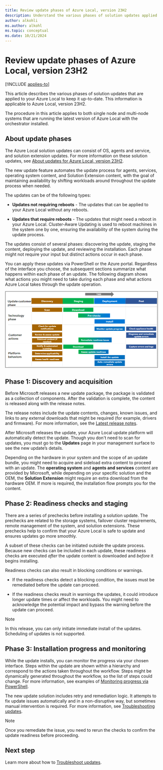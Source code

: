 ```yaml
---
title: Review update phases of Azure Local, version 23H2
description: Understand the various phases of solution updates applied to Azure Local, version 23H2.
author: alkohli
ms.author: alkohl
ms.topic: conceptual
ms.date: 10/21/2024
---
```


# Review update phases of Azure Local, version 23H2

[!INCLUDE [applies-to](../includes/hci-applies-to-23h2.md)]

This article describes the various phases of solution updates that are applied to your Azure Local to keep it up-to-date. This information is applicable to Azure Local, version 23H2.

The procedure in this article applies to both single node and multi-node systems that are running the latest version of Azure Local with the orchestrator installed.

## About update phases

The Azure Local solution updates can consist of OS, agents and service, and solution extension updates. For more information on these solution updates, see [About updates for Azure Local, version 23H2](about-updates-23h2.md).

The new update feature automates the update process for agents, services, operating system content, and Solution Extension content, with the goal of maintaining availability by shifting workloads around throughout the update process when needed.

The updates can be of the following types:

- **Updates not requiring reboots** - The updates that can be applied to your Azure Local without any reboots.

- **Updates that require reboots** - The updates that might need a reboot in your Azure Local. Cluster-Aware Updating is used to reboot machines in the system one by one, ensuring the availability of the system during the update process.

The updates consist of several phases: discovering the update, staging the content, deploying the update, and reviewing the installation. Each phase might not require your input but distinct actions occur in each phase.

You can apply these updates via PowerShell or the Azure portal. Regardless of the interface you choose, the subsequent sections summarize what happens within each phase of an update. The following diagram shows what actions you might need to take during each phase and what actions Azure Local takes through the update operation.

[![A screenshot indicating the various phases of an update with actions you need to perform in each phase.](./media/update-phases/updates-phases-actions-23h2.png)](./media/update-phases/updates-phases-actions-23h2.png#lightbox)

## Phase 1: Discovery and acquisition

Before Microsoft releases a new update package, the package is validated as a collection of components. After the validation is complete, the content is released along with the release notes.

The release notes include the update contents, changes, known issues, and links to any external downloads that might be required (for example, drivers and firmware). For more information, see the [Latest release notes](../known-issues-2311-2.md).

After Microsoft releases the update, your Azure Local update platform will automatically detect the update. Though you don't need to scan for updates, you must go to the **Updates** page in your management surface to see the new update’s details.

Depending on the hardware in your system and the scope of an update bundle, you might need to acquire and sideload extra content to proceed with an update. The **operating system** and **agents and services** content are provided by Microsoft, while depending on your specific solution and the OEM, the **Solution Extension** might require an extra download from the hardware OEM. If more is required, the installation flow prompts you for the content.

## Phase 2: Readiness checks and staging

There are a series of prechecks before installing a solution update. The prechecks are related to the storage systems, failover cluster requirements, remote management of the system, and solution extensions. These prechecks help to confirm that your Azure Local is safe to update and ensures updates go more smoothly.

A subset of these checks can be initiated outside the update process. Because new checks can be included in each update, these readiness checks are executed *after* the update content is downloaded and *before* it begins installing.

Readiness checks can also result in blocking conditions or warnings.

- If the readiness checks detect a blocking condition, the issues must be remediated before the update can proceed.

- If the readiness checks result in warnings the updates, it could introduce longer update times or affect the workloads. You might need to acknowledge the potential impact and bypass the warning before the update can proceed.

> [!NOTE]
> In this release, you can only initiate immediate install of the updates. Scheduling of updates is not supported.

## Phase 3: Installation progress and monitoring

While the update installs, you can monitor the progress via your chosen interface. Steps within the update are shown within a hierarchy and correspond to the actions taken throughout the workflow. Steps might be dynamically generated throughout the workflow, so the list of steps could change. For more information, see examples of [Monitoring progress via PowerShell](../update/update-via-powershell-23h2.md).

 The new update solution includes retry and remediation logic. It attempts to fix update issues automatically and in a non-disruptive way, but sometimes manual intervention is required. For more information, see [Troubleshooting updates](update-troubleshooting-23h2.md).

> [!NOTE]
> Once you remediate the issue, you need to rerun the checks to confirm the update readiness before proceeding.

## Next step

Learn more about how to [Troubleshoot updates](./update-troubleshooting-23h2.md).
